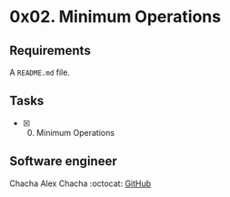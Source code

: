 # 0x02. Minimum Operations


## Requirements
A ```README.md``` file.

## Tasks
* [x] 0. Minimum Operations

## Software engineer
Chacha Alex Chacha 
:octocat: [GitHub](https://github.com/Chacha-A-Chacha/)

